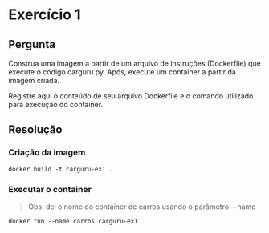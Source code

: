 # Exercício 1

## Pergunta

Construa uma imagem a partir de um arquivo de instruções (Dockerfile) que execute o código carguru.py. Após, execute um container a partir da imagem criada.

Registre aqui o conteúdo de seu arquivo Dockerfile e o comando utilizado para execução do container.

## Resolução

### Criação da imagem

```docker
docker build -t carguru-ex1 .
```

### Executar o container

> Obs: dei o nome do container de carros usando o parâmetro --name

```docker
docker run --name carros carguru-ex1
```
